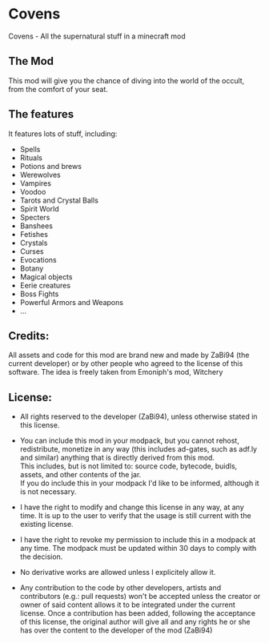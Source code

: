 # Covens
Covens - All the supernatural stuff in a minecraft mod

## The Mod
This mod will give you the chance of diving into the world of the occult, from the comfort of your seat.  

## The features
It features lots of stuff, including:

- Spells
- Rituals
- Potions and brews
- Werewolves
- Vampires
- Voodoo
- Tarots and Crystal Balls
- Spirit World
- Specters
- Banshees
- Fetishes
- Crystals
- Curses
- Evocations
- Botany
- Magical objects
- Eerie creatures
- Boss Fights
- Powerful Armors and Weapons
- ...

## Credits:
All assets and code for this mod are brand new and made by ZaBi94 (the current developer) or by other people who agreed to the license of this software.
The idea is freely taken from Emoniph's mod, Witchery

## License:
- All rights reserved to the developer (ZaBi94), unless otherwise stated in this license.

- You can include this mod in your modpack, but you cannot rehost, redistribute, monetize in any way (this includes ad-gates, such as adf.ly and similar) anything that is directly derived from this mod.  
This includes, but is not limited to: source code, bytecode, buidls, assets, and other contents of the jar.  
If you do include this in your modpack I'd like to be informed, although it is not necessary.

- I have the right to modify and change this license in any way, at any time. It is up to the user to verify that the usage is still current with the existing license.

- I have the right to revoke my permission to include this in a modpack at any time. The modpack must be updated within 30 days to comply with the decision.

- No derivative works are allowed unless I explicitely allow it.

- Any contribution to the code by other developers, artists and contributors (e.g.: pull requests) won't be accepted unless the creator or owner of said content allows it to be integrated under the current license.
Once a contribution has been added, following the acceptance of this license, the original author will give all and any rights he or she has over the content to the developer of the mod (ZaBi94)
